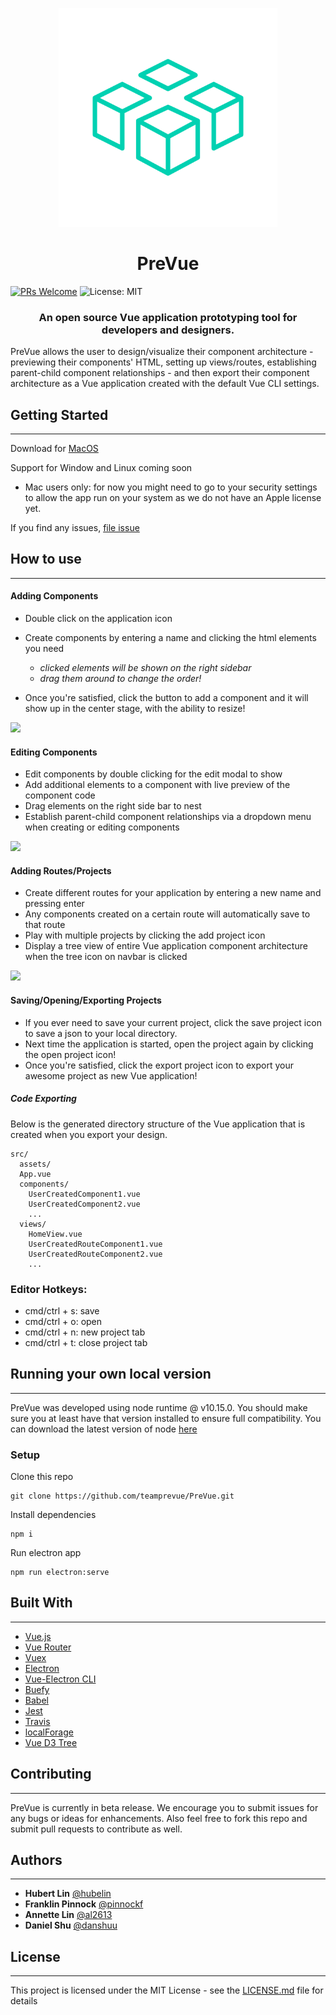 <p align="center">
  <img width="350" src="src/assets/prevue-large-green.png?raw=true">
  <h1 align="center">PreVue </h1>
</p>

[![PRs Welcome](https://img.shields.io/badge/PRs-welcome-brightgreen.svg)](https://github.com/teamprevue/PreVue/pulls)
![License: MIT](https://img.shields.io/badge/License-MIT-yellow.svg)

<h3 align="center">
An open source Vue application prototyping tool for developers and designers.
</h3>

PreVue allows the user to design/visualize their component architecture - previewing their components' HTML, setting up views/routes, establishing parent-child component relationships - and then export their component architecture as a Vue application created with the default Vue CLI settings.

## Getting Started

---

Download for [MacOS](https://s3.amazonaws.com/prevue-app/prevue-1.0.0.dmg)

Support for Window and Linux coming soon

- Mac users only: for now you might need to go to your security settings to allow the app run on your system as we do not have an Apple license yet.

If you find any issues, [file issue](https://github.com/teamprevue/PreVue/issues)

## How to use

---

#### Adding Components

- Double click on the application icon
- Create components by entering a name and clicking the html elements you need

  - _clicked elements will be shown on the right sidebar_
  - _drag them around to change the order!_

- Once you're satisfied, click the button to add a component and it will show up in the center stage, with the ability to resize!

<img src='http://g.recordit.co/A6rOQRJVOc.gif'/>

#### Editing Components

- Edit components by double clicking for the edit modal to show
- Add additional elements to a component with live preview of the component code
- Drag elements on the right side bar to nest
- Establish parent-child component relationships via a dropdown menu when creating or editing components

<img src='http://g.recordit.co/A6rOQRJVOc.gif'/>

#### Adding Routes/Projects

- Create different routes for your application by entering a new name and pressing enter
- Any components created on a certain route will automatically save to that route
- Play with multiple projects by clicking the add project icon
- Display a tree view of entire Vue application component architecture when the tree icon on navbar is clicked

<img src='http://g.recordit.co/bfYwX1sdtl.gif'/>

#### Saving/Opening/Exporting Projects

- If you ever need to save your current project, click the save project icon to save a json to your local directory.
- Next time the application is started, open the project again by clicking the open project icon!
- Once you're satisfied, click the export project icon to export your awesome project as new Vue application!

##### Code Exporting

Below is the generated directory structure of the Vue application that is created when you export your design.

```
src/
  assets/
  App.vue
  components/
    UserCreatedComponent1.vue
    UserCreatedComponent2.vue
    ...
  views/
    HomeView.vue
    UserCreatedRouteComponent1.vue
    UserCreatedRouteComponent2.vue
    ...
```

### Editor Hotkeys:

- cmd/ctrl + s: save
- cmd/ctrl + o: open
- cmd/ctrl + n: new project tab
- cmd/ctrl + t: close project tab

## Running your own local version

---

PreVue was developed using node runtime @ v10.15.0. You should make sure you at least have that version installed to ensure full compatibility. You can download the latest version of node [here](https://nodejs.org/en/)

### Setup

Clone this repo

```
git clone https://github.com/teamprevue/PreVue.git
```

Install dependencies

```
npm i
```

Run electron app

```
npm run electron:serve
```

## Built With

---

- [Vue.js](https://vuejs.org/)
- [Vue Router](https://router.vuejs.org/guide/#html)
- [Vuex](https://vuex.vuejs.org/)
- [Electron](https://electronjs.org/)
- [Vue-Electron CLI](https://github.com/nklayman/vue-cli-plugin-electron-builder)
- [Buefy](https://buefy.org/)
- [Babel](https://babeljs.io/)
- [Jest](https://jestjs.io/)
- [Travis](https://travis-ci.org/)
- [localForage](https://localforage.github.io/localForage/)
- [Vue D3 Tree](https://github.com/David-Desmaisons/Vue.D3.tree)

## Contributing

---

PreVue is currently in beta release. We encourage you to submit issues for any bugs or ideas for enhancements. Also feel free to fork this repo and submit pull requests to contribute as well.

## Authors

---

- **Hubert Lin** [@hubelin](https://github.com/hubelin)
- **Franklin Pinnock** [@pinnockf](https://github.com/pinnockf)
- **Annette Lin** [@al2613](https://github.com/al2613)
- **Daniel Shu** [@danshuu](https://github.com/danshuu)

## License

---

This project is licensed under the MIT License - see the [LICENSE.md](LICENSE.md) file for details
